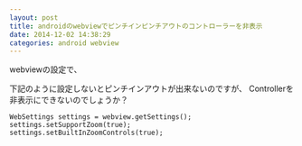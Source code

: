 ```yaml
---
layout: post
title: androidのwebviewでピンチインピンチアウトのコントローラーを非表示
date: 2014-12-02 14:38:29
categories: android webview
---
```

<p>webviewの設定で、</p>

<p>下記のように設定しないとピンチインアウトが出来ないのですが、
Controllerを非表示にできないのでしょうか？</p>

```
WebSettings settings = webview.getSettings();
settings.setSupportZoom(true);
settings.setBuiltInZoomControls(true);
```
